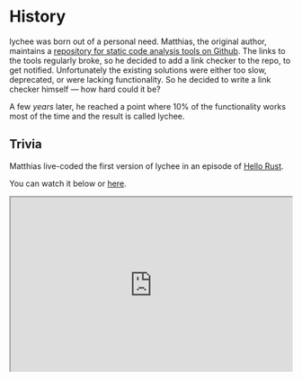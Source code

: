 # History

lychee was born out of a personal need. Matthias, the original author, maintains
a [repository for static code analysis tools on
Github](https://github.com/analysis-tools-dev/static-analysis). The links to the
tools regularly broke, so he decided to add a link checker to the repo, to get
notified. Unfortunately the existing solutions were either too slow, deprecated,
or were lacking functionality. So he decided to write a link checker himself
&mdash; how hard could it be?

A few _years_ later, he reached a point where 10% of the functionality works
most of the time and the result is called lychee.

## Trivia

Matthias live-coded the first version of lychee in an episode of [Hello Rust][hello-rust].

You can watch it below or [here](https://hello-rust.show/10/).

<div style=" position: relative; padding-bottom: 56.25%; padding-top: 30px; height: 0; overflow: hidden; margin-bottom: 40px;">
<iframe
style="position: absolute; top: 0; left: 0; width: 100%; height: 100%;"
src="https://www.youtube.com/embed/DArJCR0HDL8"
webkitallowfullscreen mozallowfullscreen allowfullscreen>
</iframe>
</div>

[hello-rust]: https://hello-rust.show/
